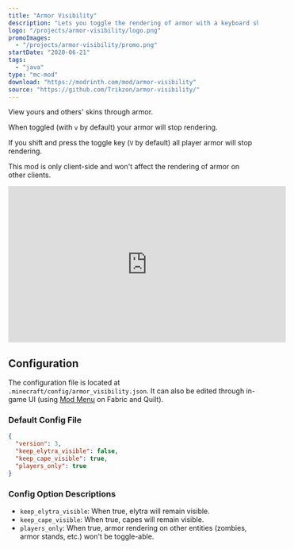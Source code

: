 ```yaml
---
title: "Armor Visibility"
description: "Lets you toggle the rendering of armor with a keyboard shortcut."
logo: "/projects/armor-visibility/logo.png"
promoImages:
  - "/projects/armor-visibility/promo.png"
startDate: "2020-06-21"
tags:
  - "java"
type: "mc-mod"
download: "https://modrinth.com/mod/armor-visibility"
source: "https://github.com/Trikzon/armor-visibility/"
---
```


View yours and others' skins through armor.

When toggled (with `v` by default) your armor will stop rendering.

If you shift and press the toggle key (`V` by default) all player armor will stop rendering.

This mod is only client-side and won't affect the rendering of armor on other clients.

<iframe width="560" height="315" src="https://www.youtube-nocookie.com/embed/y9PXSRNULdw" title="YouTube video player" frameborder="0" allow="accelerometer; autoplay; clipboard-write; encrypted-media; gyroscope; picture-in-picture; web-share" allowfullscreen></iframe>

## Configuration
The configuration file is located at `.minecraft/config/armor_visibility.json`. It can also be edited through in-game UI (using [Mod Menu](https://modrinth.com/mod/modmenu) on Fabric and Quilt).

### Default Config File
```json
{
  "version": 3,
  "keep_elytra_visible": false,
  "keep_cape_visible": true,
  "players_only": true
}
```

### Config Option Descriptions
- `keep_elytra_visible`: When true, elytra will remain visible.
- `keep_cape_visible`: When true, capes will remain visible.
- `players_only`: When true, armor rendering on other entities (zombies, armor stands, etc.) won't be toggle-able.
